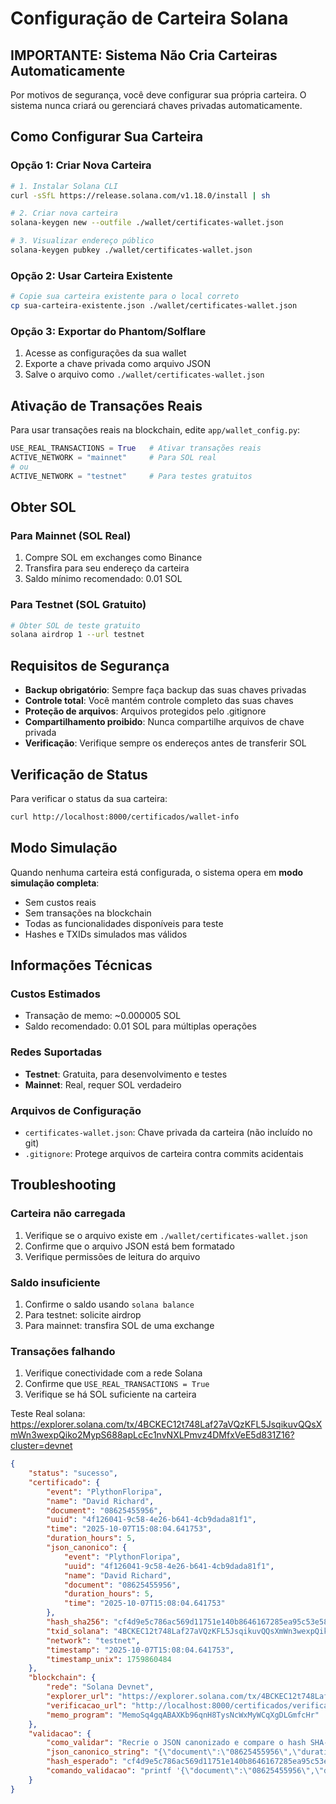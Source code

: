 # Configuração de Carteira Solana

## IMPORTANTE: Sistema Não Cria Carteiras Automaticamente

Por motivos de segurança, você deve configurar sua própria carteira. O sistema nunca criará ou gerenciará chaves privadas automaticamente.

## Como Configurar Sua Carteira

### Opção 1: Criar Nova Carteira

```bash
# 1. Instalar Solana CLI
curl -sSfL https://release.solana.com/v1.18.0/install | sh

# 2. Criar nova carteira
solana-keygen new --outfile ./wallet/certificates-wallet.json

# 3. Visualizar endereço público
solana-keygen pubkey ./wallet/certificates-wallet.json
```

### Opção 2: Usar Carteira Existente

```bash
# Copie sua carteira existente para o local correto
cp sua-carteira-existente.json ./wallet/certificates-wallet.json
```

### Opção 3: Exportar do Phantom/Solflare

1. Acesse as configurações da sua wallet
2. Exporte a chave privada como arquivo JSON
3. Salve o arquivo como `./wallet/certificates-wallet.json`

## Ativação de Transações Reais

Para usar transações reais na blockchain, edite `app/wallet_config.py`:

```python
USE_REAL_TRANSACTIONS = True   # Ativar transações reais
ACTIVE_NETWORK = "mainnet"     # Para SOL real
# ou
ACTIVE_NETWORK = "testnet"     # Para testes gratuitos
```

## Obter SOL

### Para Mainnet (SOL Real)
1. Compre SOL em exchanges como Binance
2. Transfira para seu endereço da carteira
3. Saldo mínimo recomendado: 0.01 SOL

### Para Testnet (SOL Gratuito)
```bash
# Obter SOL de teste gratuito
solana airdrop 1 --url testnet
```

## Requisitos de Segurança

- **Backup obrigatório**: Sempre faça backup das suas chaves privadas
- **Controle total**: Você mantém controle completo das suas chaves
- **Proteção de arquivos**: Arquivos protegidos pelo .gitignore
- **Compartilhamento proibido**: Nunca compartilhe arquivos de chave privada
- **Verificação**: Verifique sempre os endereços antes de transferir SOL

## Verificação de Status

Para verificar o status da sua carteira:

```bash
curl http://localhost:8000/certificados/wallet-info
```

## Modo Simulação

Quando nenhuma carteira está configurada, o sistema opera em **modo simulação completa**:

- Sem custos reais
- Sem transações na blockchain
- Todas as funcionalidades disponíveis para teste
- Hashes e TXIDs simulados mas válidos

## Informações Técnicas

### Custos Estimados
- Transação de memo: ~0.000005 SOL
- Saldo recomendado: 0.01 SOL para múltiplas operações

### Redes Suportadas
- **Testnet**: Gratuita, para desenvolvimento e testes
- **Mainnet**: Real, requer SOL verdadeiro

### Arquivos de Configuração
- `certificates-wallet.json`: Chave privada da carteira (não incluído no git)
- `.gitignore`: Protege arquivos de carteira contra commits acidentais

## Troubleshooting

### Carteira não carregada
1. Verifique se o arquivo existe em `./wallet/certificates-wallet.json`
2. Confirme que o arquivo JSON está bem formatado
3. Verifique permissões de leitura do arquivo

### Saldo insuficiente
1. Confirme o saldo usando `solana balance`
2. Para testnet: solicite airdrop
3. Para mainnet: transfira SOL de uma exchange

### Transações falhando
1. Verifique conectividade com a rede Solana
2. Confirme que `USE_REAL_TRANSACTIONS = True`
3. Verifique se há SOL suficiente na carteira


Teste Real
solana: https://explorer.solana.com/tx/4BCKEC12t748Laf27aVQzKFL5JsqikuvQQsXmWn3wexpQiko2MypS688apLcEc1nvNXLPmvz4DMfxVeE5d831Z16?cluster=devnet

```json
{
    "status": "sucesso",
    "certificado": {
        "event": "PlythonFloripa",
        "name": "David Richard",
        "document": "08625455956",
        "uuid": "4f126041-9c58-4e26-b641-4cb9dada81f1",
        "time": "2025-10-07T15:08:04.641753",
        "duration_hours": 5,
        "json_canonico": {
            "event": "PlythonFloripa",
            "uuid": "4f126041-9c58-4e26-b641-4cb9dada81f1",
            "name": "David Richard",
            "document": "08625455956",
            "duration_hours": 5,
            "time": "2025-10-07T15:08:04.641753"
        },
        "hash_sha256": "cf4d9e5c786ac569d11751e140b8646167285ea95c53e5897be965e1adf78f05",
        "txid_solana": "4BCKEC12t748Laf27aVQzKFL5JsqikuvQQsXmWn3wexpQiko2MypS688apLcEc1nvNXLPmvz4DMfxVeE5d831Z16",
        "network": "testnet",
        "timestamp": "2025-10-07T15:08:04.641753",
        "timestamp_unix": 1759860484
    },
    "blockchain": {
        "rede": "Solana Devnet",
        "explorer_url": "https://explorer.solana.com/tx/4BCKEC12t748Laf27aVQzKFL5JsqikuvQQsXmWn3wexpQiko2MypS688apLcEc1nvNXLPmvz4DMfxVeE5d831Z16?cluster=devnet",
        "verificacao_url": "http://localhost:8000/certificados/verificar/4BCKEC12t748Laf27aVQzKFL5JsqikuvQQsXmWn3wexpQiko2MypS688apLcEc1nvNXLPmvz4DMfxVeE5d831Z16",
        "memo_program": "MemoSq4gqABAXKb96qnH8TysNcWxMyWCqXgDLGmfcHr"
    },
    "validacao": {
        "como_validar": "Recrie o JSON canonizado e compare o hash SHA-256",
        "json_canonico_string": "{\"document\":\"08625455956\",\"duration_hours\":5,\"event\":\"PlythonFloripa\",\"name\":\"David Richard\",\"time\":\"2025-10-07T15:08:04.641753\",\"uuid\":\"4f126041-9c58-4e26-b641-4cb9dada81f1\"}",
        "hash_esperado": "cf4d9e5c786ac569d11751e140b8646167285ea95c53e5897be965e1adf78f05",
        "comando_validacao": "printf '{\"document\":\"08625455956\",\"duration_hours\":5,\"event\":\"PlythonFloripa\",\"name\":\"David Richard\",\"time\":\"2025-10-07T15:08:04.641753\",\"uuid\":\"4f126041-9c58-4e26-b641-4cb9dada81f1\"}' | shasum -a 256"
    }
}
```
